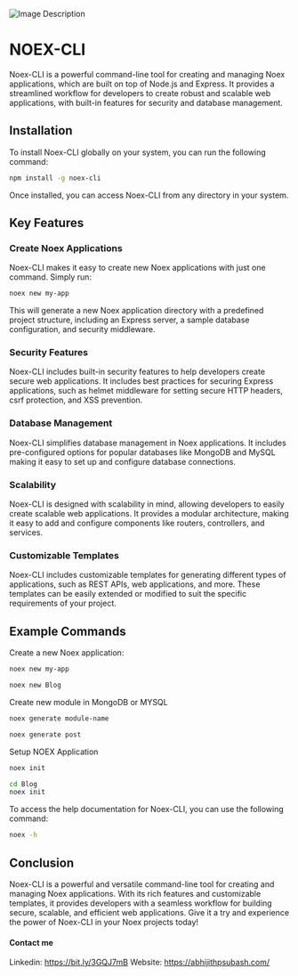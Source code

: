 ![Image Description](https://github.com/sixbeeshades/noex-cli/blob/main/banner.png)

# NOEX-CLI

Noex-CLI is a powerful command-line tool for creating and managing Noex applications, which are built on top of Node.js and Express. It provides a streamlined workflow for developers to create robust and scalable web applications, with built-in features for security and database management.

## Installation

To install Noex-CLI globally on your system, you can run the following command:

```bash
npm install -g noex-cli

```

Once installed, you can access Noex-CLI from any directory in your system.

## Key Features

### Create Noex Applications

Noex-CLI makes it easy to create new Noex applications with just one command. Simply run:

```bash
noex new my-app
```

This will generate a new Noex application directory with a predefined project structure, including an Express server, a sample database configuration, and security middleware.

### Security Features

Noex-CLI includes built-in security features to help developers create secure web applications. It includes best practices for securing Express applications, such as helmet middleware for setting secure HTTP headers, csrf protection, and XSS prevention.

### Database Management

Noex-CLI simplifies database management in Noex applications. It includes pre-configured options for popular databases like MongoDB and MySQL making it easy to set up and configure database connections.

### Scalability

Noex-CLI is designed with scalability in mind, allowing developers to easily create scalable web applications. It provides a modular architecture, making it easy to add and configure components like routers, controllers, and services.

### Customizable Templates

Noex-CLI includes customizable templates for generating different types of applications, such as REST APIs, web applications, and more. These templates can be easily extended or modified to suit the specific requirements of your project.

## Example Commands

Create a new Noex application:

```bash
noex new my-app

noex new Blog
```

Create new module in MongoDB or MYSQL

```bash
noex generate module-name

noex generate post
```

Setup NOEX Application

```bash
noex init

cd Blog
noex init
```

To access the help documentation for Noex-CLI, you can use the following command:

```bash
noex -h
```

## Conclusion

Noex-CLI is a powerful and versatile command-line tool for creating and managing Noex applications. With its rich features and customizable templates, it provides developers with a seamless workflow for building secure, scalable, and efficient web applications. Give it a try and experience the power of Noex-CLI in your Noex projects today!

#### Contact me

Linkedin: https://bit.ly/3GQJ7mB
Website: https://abhijithpsubash.com/
